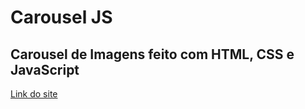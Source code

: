 # Carousel JS
## Carousel de Imagens feito com HTML, CSS e JavaScript

[Link do site](https://leofardo.github.io/carousel-js)